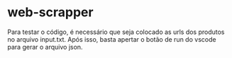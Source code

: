 # web-scrapper

Para testar o código, é necessário que seja colocado as urls dos produtos no arquivo input.txt. Após isso, basta apertar o botão de run do vscode para gerar o arquivo json.